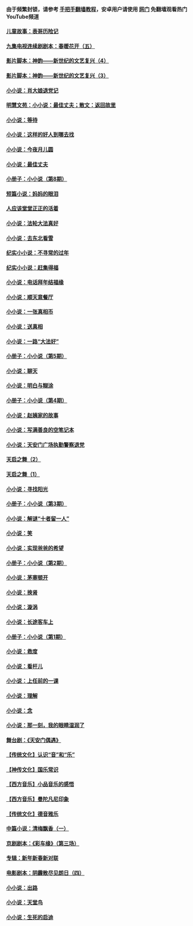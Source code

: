 #### 由于频繁封锁，请参考 [手把手翻墙教程](https://github.com/gfw-breaker/guides/wiki/)，安卓用户请使用 [网门](https://github.com/gfw-breaker/nogfw/blob/master/dl.md?t=06192001) 免翻墙观看热门YouTube频道 

#### [儿童故事：表哥历险记](../pages/328/383535.md?t=06192001) 

#### [九集电视连续剧剧本：春暖花开（五）](../pages/328/275919.md?t=06192001) 

#### [影片脚本：神韵——新世纪的文艺复兴（4）](../pages/328/266089.md?t=06192001) 

#### [影片脚本：神韵——新世纪的文艺复兴（3）](../pages/328/266087.md?t=06192001) 

#### [小小说：肖大娘退党记](../pages/328/239807.md?t=06192001) 

#### [明慧文苑：小小说：最佳丈夫；散文：返回故里](../pages/328/3439.md?t=06192001) 

#### [小小说：等待](../pages/328/223927.md?t=06192001) 

#### [小小说：这样的好人到哪去找](../pages/328/209396.md?t=06192001) 

#### [小小说：今夜月儿圆](../pages/328/193588.md?t=06192001) 

#### [小小说：最佳丈夫](../pages/328/190938.md?t=06192001) 

#### [小册子：小小说（第8期）](../pages/328/188202.md?t=06192001) 

#### [短篇小说：妈妈的眼泪](../pages/328/187712.md?t=06192001) 

#### [人应该堂堂正正的活着](../pages/328/182430.md?t=06192001) 

#### [小小说：法轮大法真好](../pages/328/174669.md?t=06192001) 

#### [小小说：去东北看雪](../pages/328/173882.md?t=06192001) 

#### [纪实小小说：不寻常的过年](../pages/328/173187.md?t=06192001) 

#### [纪实小小说：赶集得福](../pages/328/172652.md?t=06192001) 

#### [小小说：电话拜年结福缘](../pages/328/172533.md?t=06192001) 

#### [小小说：顺天意餐厅](../pages/328/170182.md?t=06192001) 

#### [小小说：一张真相币](../pages/328/169410.md?t=06192001) 

#### [小小说：送真相](../pages/328/166713.md?t=06192001) 

#### [小小说：一路“大法好”](../pages/328/162016.md?t=06192001) 

#### [小册子：小小说（第5期）](../pages/328/161131.md?t=06192001) 

#### [小小说：聊天](../pages/328/159640.md?t=06192001) 

#### [小小说：明白与糊涂](../pages/328/158101.md?t=06192001) 

#### [小册子：小小说（第4期）](../pages/328/158006.md?t=06192001) 

#### [小小说：赵姨家的故事](../pages/328/157843.md?t=06192001) 

#### [小小说：写满善良的空笔记本](../pages/328/157382.md?t=06192001) 

#### [小小说：天安门广场执勤警察退党](../pages/328/156982.md?t=06192001) 

#### [天启之舞（2）](../pages/328/153440.md?t=06192001) 

#### [天启之舞（1）](../pages/328/153439.md?t=06192001) 

#### [小小说：寻找阳光](../pages/328/153065.md?t=06192001) 

#### [小册子：小小说（第3期）](../pages/328/151715.md?t=06192001) 

#### [小小说：解谜“十者留一人”](../pages/328/148967.md?t=06192001) 

#### [小小说：笑](../pages/328/148905.md?t=06192001) 

#### [小小说：实现爸爸的希望](../pages/328/148096.md?t=06192001) 

#### [小册子：小小说（第2期）](../pages/328/147214.md?t=06192001) 

#### [小小说：茅塞顿开](../pages/328/147030.md?t=06192001) 

#### [小小说：换肾](../pages/328/146770.md?t=06192001) 

#### [小小说：漩涡](../pages/328/146683.md?t=06192001) 

#### [小小说：长途客车上](../pages/328/145076.md?t=06192001) 

#### [小册子：小小说（第1期）](../pages/328/143963.md?t=06192001) 

#### [小小说：救度](../pages/328/143927.md?t=06192001) 

#### [小小说：看杆儿](../pages/328/142137.md?t=06192001) 

#### [小小说：上任前的一课](../pages/328/140808.md?t=06192001) 

#### [小小说：理解](../pages/328/140476.md?t=06192001) 

#### [小小说：念](../pages/328/139513.md?t=06192001) 

#### [小小说：那一刻，我的眼睛湿润了](../pages/328/138476.md?t=06192001) 

#### [舞台剧：《天安门偶遇》](../pages/328/117155.md?t=06192001) 

#### [【传统文化】认识“音”和“乐”](../pages/328/108667.md?t=06192001) 

#### [【神传文化】国乐常识](../pages/328/104225.md?t=06192001) 

#### [【西方音乐】小品音乐的感悟](../pages/328/102924.md?t=06192001) 

#### [【西方音乐】曼陀凡尼印象](../pages/328/102922.md?t=06192001) 

#### [【传统文化】德音雅乐](../pages/328/102923.md?t=06192001) 

#### [中篇小说：清梅飘香（一）](../pages/328/101058.md?t=06192001) 

#### [京剧剧本：《彩车缘》（第三场）](../pages/328/96434.md?t=06192001) 

#### [专辑：新年新春新对联](../pages/328/94991.md?t=06192001) 

#### [电影剧本：阴霾散尽见朗日（四）](../pages/328/87081.md?t=06192001) 

#### [小小说：出路](../pages/328/84848.md?t=06192001) 

#### [小小说：天堂鸟](../pages/328/83084.md?t=06192001) 

#### [小小说：生死的启迪](../pages/328/70977.md?t=06192001) 

